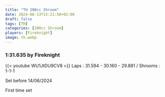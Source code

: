 ```yaml
---
title: "TH 200cc Shroom"
date: 2024-06-13T15:21:58+02:00
draft: false
tags: [TH]
categories: [200cc Shroom]
players: [Fireknight]
image: th.webp
---
```

### 1:31.635 by Fireknight

{{< youtube WU1JtDU9CV8 >}}
Laps : 31.594 - 30.160 - 29.881 /
Shrooms : 1-1-1

Set before 14/06/2024

First time set